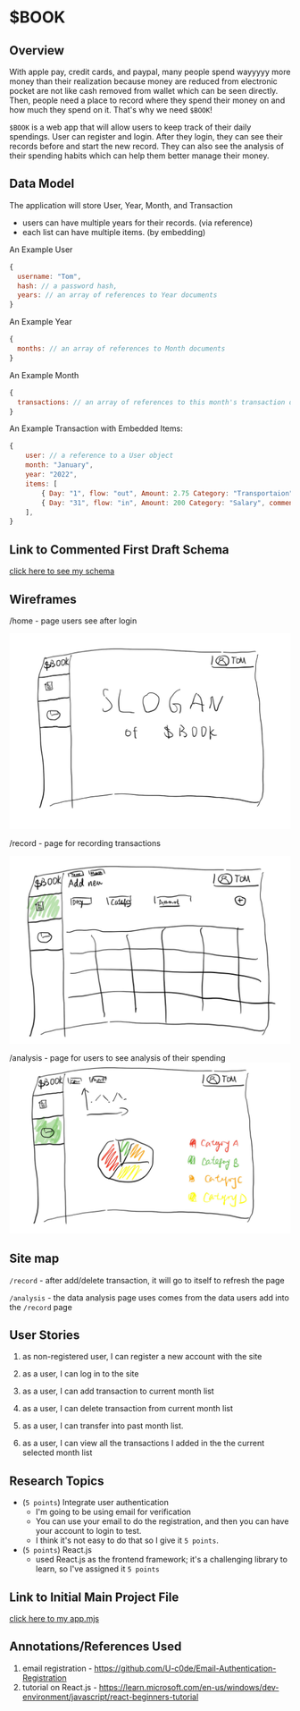 # $BOOK

## Overview

With apple pay, credit cards, and paypal, many people spend wayyyyy more money than their realization because money are reduced from electronic pocket are not like cash removed from wallet which can be seen directly. Then, people need a place to record where they spend their money on and how much they spend on it. That's why we need `$BOOK`!

`$BOOK` is a web app that will allow users to keep track of their daily spendings. User can register and login. After they login, they can see their records before and start the new record. They can also see the analysis of their spending habits which can help them better manage their money.

## Data Model

The application will store User, Year, Month, and Transaction

- users can have multiple years for their records. (via reference)
- each list can have multiple items. (by embedding)

An Example User

```javascript
{
  username: "Tom",
  hash: // a password hash,
  years: // an array of references to Year documents
}
```

An Example Year
```javascript
{
  months: // an array of references to Month documents
}
```

An Example Month
```javascript
{
  transactions: // an array of references to this month's transaction documents
}
```

An Example Transaction with Embedded Items:

```javascript
{
	user: // a reference to a User object
	month: "January",
    year: "2022",
	items: [
		{ Day: "1", flow: "out", Amount: 2.75 Category: "Transportaion", comment: "NYC subway to meet my friend!"},
        { Day: "31", flow: "in", Amount: 200 Category: "Salary", comment: ""},
    ],
}
```

## Link to Commented First Draft Schema
[click here to see my schema](/schema_draft.mjs)


## Wireframes

/home - page users see after login

![image](documentation/main.jpg)

/record - page for recording transactions

![image](documentation/record.jpg)



/analysis - page for users to see analysis of their spending
![image](documentation/analysis.jpg)

## Site map

`/record` - after add/delete transaction, it will go to itself to refresh the page

`/analysis` - the data analysis page uses comes from the data users add into the `/record` page

## User Stories

1. as non-registered user, I can register a new account with the site

2. as a user, I can log in to the site

3. as a user, I can add transaction to current month list

4. as a user, I can delete transaction from current month list

5. as a user, I can transfer into past month list.

6. as a user, I can view all the transactions I added in the the current selected month list

   

## Research Topics

- (`5 points`) Integrate user authentication
  - I'm going to be using email for verification
  - You can use your email to do the registration, and then you can have your account to login to test.
  - I think it's not easy to do that so I give it `5 points`.
- (`5 points`) React.js
  - used React.js as the frontend framework;  it's a challenging library to learn, so I've assigned it `5 points`

## Link to Initial Main Project File
[click here to my app.mjs](/app.mjs)

## Annotations/References Used

1. email registration - https://github.com/U-c0de/Email-Authentication-Registration
2. tutorial on React.js - https://learn.microsoft.com/en-us/windows/dev-environment/javascript/react-beginners-tutorial
